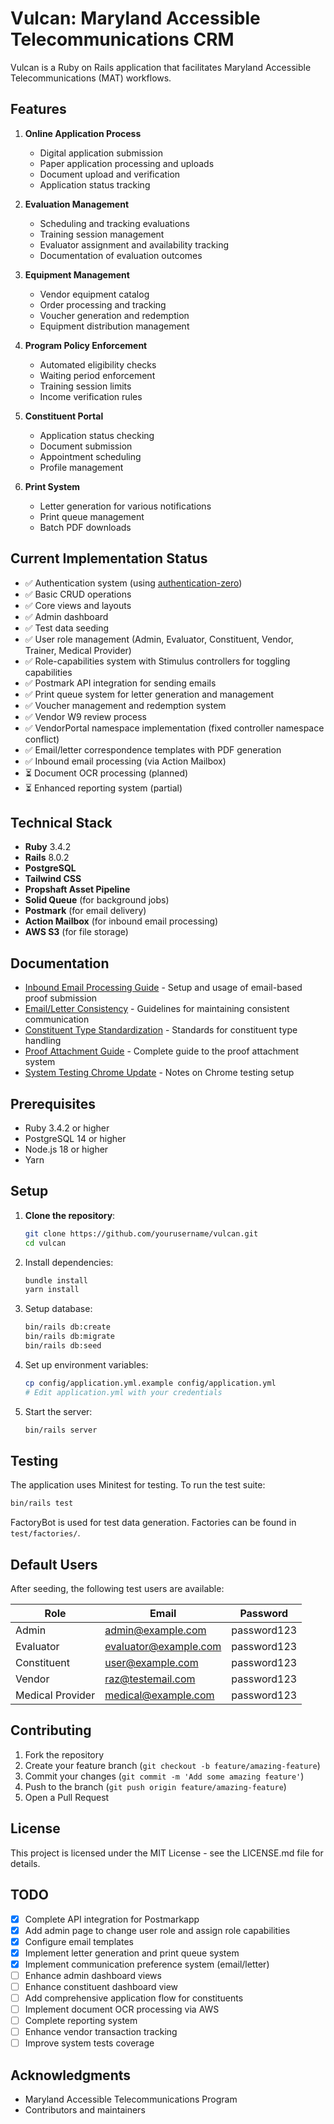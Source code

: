 # Vulcan: Maryland Accessible Telecommunications CRM

Vulcan is a Ruby on Rails application that facilitates Maryland Accessible Telecommunications (MAT) workflows. 

## Features

1. **Online Application Process**
   - Digital application submission
   - Paper application processing and uploads
   - Document upload and verification
   - Application status tracking

2. **Evaluation Management**
   - Scheduling and tracking evaluations
   - Training session management
   - Evaluator assignment and availability tracking
   - Documentation of evaluation outcomes

3. **Equipment Management**
   - Vendor equipment catalog
   - Order processing and tracking
   - Voucher generation and redemption
   - Equipment distribution management

4. **Program Policy Enforcement**
   - Automated eligibility checks
   - Waiting period enforcement
   - Training session limits
   - Income verification rules

5. **Constituent Portal**
   - Application status checking
   - Document submission
   - Appointment scheduling
   - Profile management

6. **Print System**
   - Letter generation for various notifications
   - Print queue management
   - Batch PDF downloads

## Current Implementation Status

- ✅ Authentication system (using [authentication-zero](https://github.com/DiegoSalazar/rails-authentication-zero))
- ✅ Basic CRUD operations
- ✅ Core views and layouts
- ✅ Admin dashboard
- ✅ Test data seeding
- ✅ User role management (Admin, Evaluator, Constituent, Vendor, Trainer, Medical Provider)
- ✅ Role-capabilities system with Stimulus controllers for toggling capabilities
- ✅ Postmark API integration for sending emails
- ✅ Print queue system for letter generation and management
- ✅ Voucher management and redemption system
- ✅ Vendor W9 review process
- ✅ VendorPortal namespace implementation (fixed controller namespace conflict)
- ✅ Email/letter correspondence templates with PDF generation
- ✅ Inbound email processing (via Action Mailbox)
- ⏳ Document OCR processing (planned)
- ⏳ Enhanced reporting system (partial)

## Technical Stack

- **Ruby** 3.4.2
- **Rails** 8.0.2
- **PostgreSQL**
- **Tailwind CSS**
- **Propshaft Asset Pipeline**
- **Solid Queue** (for background jobs)
- **Postmark** (for email delivery)
- **Action Mailbox** (for inbound email processing)
- **AWS S3** (for file storage)

## Documentation

- [Inbound Email Processing Guide](doc/inbound_email_processing_guide.md) - Setup and usage of email-based proof submission
- [Email/Letter Consistency](doc/email_letter_consistency.md) - Guidelines for maintaining consistent communication
- [Constituent Type Standardization](doc/constituent_type_standardization.md) - Standards for constituent type handling
- [Proof Attachment Guide](doc/proof_attachment_comprehensive_guide.md) - Complete guide to the proof attachment system
- [System Testing Chrome Update](doc/system_testing_chrome_update.md) - Notes on Chrome testing setup

## Prerequisites

- Ruby 3.4.2 or higher
- PostgreSQL 14 or higher
- Node.js 18 or higher
- Yarn

## Setup

1. **Clone the repository**:
   ```bash
   git clone https://github.com/yourusername/vulcan.git
   cd vulcan
   ```

2. Install dependencies:
   ```bash
   bundle install
   yarn install
   ```

3. Setup database:
   ```bash
   bin/rails db:create
   bin/rails db:migrate
   bin/rails db:seed
   ```

4. Set up environment variables:
   ```bash
   cp config/application.yml.example config/application.yml
   # Edit application.yml with your credentials
   ```

5. Start the server:
   ```bash
   bin/rails server
   ```

## Testing

The application uses Minitest for testing. To run the test suite:

```bash
bin/rails test
```

FactoryBot is used for test data generation. Factories can be found in `test/factories/`.

## Default Users

After seeding, the following test users are available:

| Role | Email | Password |
|------|-------|----------|
| Admin | admin@example.com | password123 |
| Evaluator | evaluator@example.com | password123 |
| Constituent | user@example.com | password123 |
| Vendor | raz@testemail.com | password123 |
| Medical Provider | medical@example.com | password123 |

## Contributing

1. Fork the repository
2. Create your feature branch (`git checkout -b feature/amazing-feature`)
3. Commit your changes (`git commit -m 'Add some amazing feature'`)
4. Push to the branch (`git push origin feature/amazing-feature`)
5. Open a Pull Request

## License

This project is licensed under the MIT License - see the LICENSE.md file for details.

## TODO

- [X] Complete API integration for Postmarkapp
- [X] Add admin page to change user role and assign role capabilities
- [X] Configure email templates
- [X] Implement letter generation and print queue system
- [X] Implement communication preference system (email/letter)
- [ ] Enhance admin dashboard views
- [ ] Enhance constituent dashboard view
- [ ] Add comprehensive application flow for constituents
- [ ] Implement document OCR processing via AWS
- [ ] Complete reporting system
- [ ] Enhance vendor transaction tracking
- [ ] Improve system tests coverage

## Acknowledgments

- Maryland Accessible Telecommunications Program
- Contributors and maintainers
